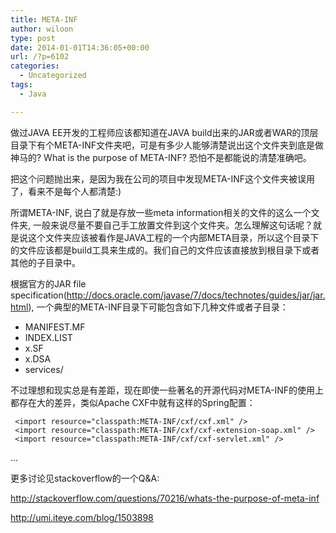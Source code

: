 ```yaml
---
title: META-INF
author: wiloon
type: post
date: 2014-01-01T14:36:05+00:00
url: /?p=6102
categories:
  - Uncategorized
tags:
  - Java

---
```


  做过JAVA EE开发的工程师应该都知道在JAVA build出来的JAR或者WAR的顶层目录下有个META-INF文件夹吧，可是有多少人能够清楚说出这个文件夹到底是做神马的? What is the purpose of META-INF? 恐怕不是都能说的清楚准确吧。






  把这个问题抛出来，是因为我在公司的项目中发现META-INF这个文件夹被误用了，看来不是每个人都清楚:)






  所谓META-INF, 说白了就是存放一些meta information相关的文件的这么一个文件夹, 一般来说尽量不要自己手工放置文件到这个文件夹。怎么理解这句话呢？就是说这个文件夹应该被看作是JAVA工程的一个内部META目录，所以这个目录下的文件应该都是build工具来生成的。我们自己的文件应该直接放到根目录下或者其他的子目录中。






  根据官方的JAR file specification(http://docs.oracle.com/javase/7/docs/technotes/guides/jar/jar.html), 一个典型的META-INF目录下可能包含如下几种文件或者子目录：



  <ul>
    <li>
      MANIFEST.MF
    </li>
    <li>
      INDEX.LIST
    </li>
    <li>
      x.SF
    </li>
    <li>
      x.DSA
    </li>
    <li>
      services/
    </li>
  </ul>






  不过理想和现实总是有差距，现在即使一些著名的开源代码对META-INF的使用上都存在大的差异，类似Apache CXF中就有这样的Spring配置：



  <beans xmlns="http://www.springframework.org/schema/beans"
     xmlns:xsi="http://www.w3.org/2001/XMLSchema-instance"
     xmlns:jaxws="http://cxf.apache.org/jaxws"
     xsi:schemaLocation="
http://www.springframework.org/schema/beans http://www.springframework.org/schema/beans/spring-beans-2.0.xsd
http://cxf.apache.org/jaxws http://cxf.apache.org/schema/jaxws.xsd">

     <import resource="classpath:META-INF/cxf/cxf.xml" />
     <import resource="classpath:META-INF/cxf/cxf-extension-soap.xml" />
     <import resource="classpath:META-INF/cxf/cxf-servlet.xml" />
  ...
</beans>



  更多讨论见stackoverflow的一个Q&A:



  http://stackoverflow.com/questions/70216/whats-the-purpose-of-meta-inf



  <a href="http://umi.iteye.com/blog/1503898">http://umi.iteye.com/blog/1503898</a>

